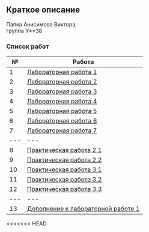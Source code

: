 ## Краткое описание

Папка Анисимова Виктора,  
группа Y**38

### Список работ

| № | Работа |
| --- | --- |
| 1 | [Лабораторная работа 1](./Lab_1) |
| 2 | [Лабораторная работа 2](./Lab_2) |
| 3 | [Лабораторная работа 3](./Lab_3) |
| 4 | [Лабораторная работа 4](./Lab_4) |
| 5 | [Лабораторная работа 5](./Lab_5) |
| 6 | [Лабораторная работа 6](./Lab_6) |
| 7 | [Лабораторная работа 7](./Lab_7) |
| --- | --- |
| 8 | [Практическая работа 2.1](./Practicheskaya_2.1) |
| 9 | [Практическая работа 2.2](./Practicheskaya_2.2) |
| 10 | [Практическая работа 3.1](./Practicheskaya_3.1) |
| 11 | [Практическая работа 3.2](./Practicheskaya_3.2) |
| 12 | [Практическая работа 3.3](./Practicheskaya_3.3) |
| --- | --- |
| 13 | [Дополнение к лабораторной работе 1](./lections_1_oltp_olap) |
<<<<<<< HEAD
